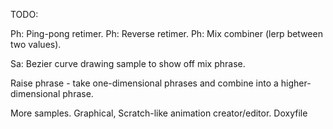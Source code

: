 
TODO:

Ph: Ping-pong retimer.
Ph: Reverse retimer.
Ph: Mix combiner (lerp between two values).

Sa: Bezier curve drawing sample to show off mix phrase.

Raise phrase - take one-dimensional phrases and combine into a higher-dimensional phrase.

More samples.
Graphical, Scratch-like animation creator/editor.
Doxyfile
